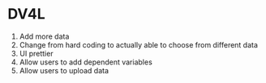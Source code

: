 # DV4L

1. Add more data
2. Change from hard coding to actually able to choose from different data
3. UI prettier 
4. Allow users to add dependent variables
5. Allow users to upload data